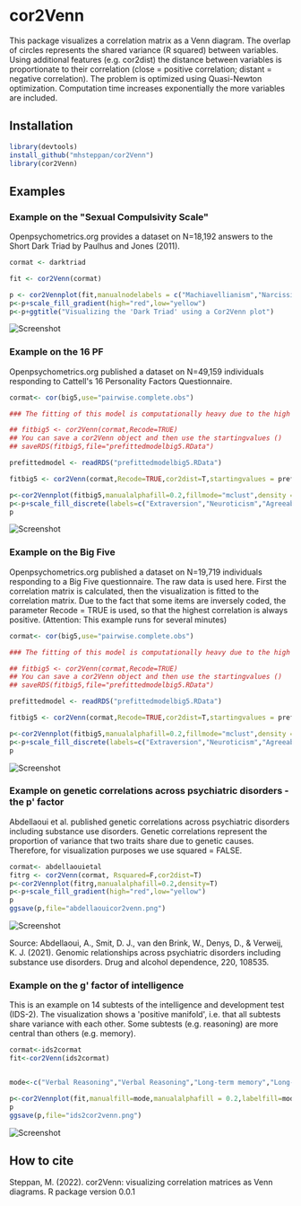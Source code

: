 # cor2Venn

This package visualizes a correlation matrix as a Venn diagram. The overlap of circles represents the shared variance (R squared) between variables. Using additional features (e.g. cor2dist) the distance between variables is proportionate to their correlation (close = positive correlation; distant = negative correlation). The problem is optimized using Quasi-Newton optimization. Computation time increases exponentially the more variables are included. 

## Installation

```R 
library(devtools)
install_github("mhsteppan/cor2Venn")
library(cor2Venn)
```



## Examples


### Example on the "Sexual Compulsivity Scale"

Openpsychometrics.org provides a dataset on N=18,192 answers to the Short Dark Triad by Paulhus and Jones (2011). 

```R 
cormat <- darktriad

fit <- cor2Venn(cormat)

p <- cor2Vennplot(fit,manualnodelabels = c("Machiavellianism","Narcissism","Psychopathy"),fillmode="Eigen",density=F,avoidoverlap = F,shownetwork = T)
p<-p+scale_fill_gradient(high="red",low="yellow")
p<-p+ggtitle("Visualizing the 'Dark Triad' using a Cor2Venn plot")

```


![Screenshot](darktriad.png)





### Example on the 16 PF

Openpsychometrics.org published a dataset on N=49,159 individuals responding to Cattell's 16 Personality Factors Questionnaire. 

```R 
cormat<- cor(big5,use="pairwise.complete.obs")

### The fitting of this model is computationally heavy due to the high number of variables. Therefore, a prefitted model is available which can be used as starting values

## fitbig5 <- cor2Venn(cormat,Recode=TRUE)
## You can save a cor2Venn object and then use the startingvalues ()
## saveRDS(fitbig5,file="prefittedmodelbig5.RData")

prefittedmodel <- readRDS("prefittedmodelbig5.RData")

fitbig5 <- cor2Venn(cormat,Recode=TRUE,cor2dist=T,startingvalues = prefittedmodel)

p<-cor2Vennplot(fitbig5,manualalphafill=0.2,fillmode="mclust",density = T)
p<-p+scale_fill_discrete(labels=c("Extraversion","Neuroticism","Agreeableness","Conscientiousness","Openness"))
p

```
![Screenshot](16pf.png)





### Example on the Big Five

Openpsychometrics.org published a dataset on N=19,719 individuals responding to a Big Five questionnaire. The raw data is used here. First the correlation matrix is calculated, then the visualization is fitted to the correlation matrix. Due to the fact that some items are inversely coded, the parameter Recode = TRUE is used, so that the highest correlation is always positive. (Attention: This example runs for several minutes)

```R 
cormat<- cor(big5,use="pairwise.complete.obs")

### The fitting of this model is computationally heavy due to the high number of variables. Therefore, a prefitted model is available which can be used as starting values

## fitbig5 <- cor2Venn(cormat,Recode=TRUE)
## You can save a cor2Venn object and then use the startingvalues ()
## saveRDS(fitbig5,file="prefittedmodelbig5.RData")

prefittedmodel <- readRDS("prefittedmodelbig5.RData")

fitbig5 <- cor2Venn(cormat,Recode=TRUE,cor2dist=T,startingvalues = prefittedmodel)

p<-cor2Vennplot(fitbig5,manualalphafill=0.2,fillmode="mclust",density = T)
p<-p+scale_fill_discrete(labels=c("Extraversion","Neuroticism","Agreeableness","Conscientiousness","Openness"))
p

```
![Screenshot](big5cor2venn.png)


### Example on genetic correlations across psychiatric disorders - the p' factor 

Abdellaoui et al. published genetic correlations across psychiatric disorders including substance use disorders. Genetic correlations represent the proportion of variance that two traits share due to genetic causes. Therefore, for visualization purposes we use squared = FALSE. 

```R 
cormat<- abdellaouietal
fitrg <- cor2Venn(cormat, Rsquared=F,cor2dist=T)
p<-cor2Vennplot(fitrg,manualalphafill=0.2,density=T)
p<-p+scale_fill_gradient(high="red",low="yellow")
p
ggsave(p,file="abdellaouicor2venn.png")

```

![Screenshot](abdellaouicor2venn.png)

Source: Abdellaoui, A., Smit, D. J., van den Brink, W., Denys, D., & Verweij, K. J. (2021). Genomic relationships across psychiatric disorders including substance use disorders. Drug and alcohol dependence, 220, 108535.

### Example on the g' factor of intelligence

This is an example on 14 subtests of the intelligence and development test (IDS-2). The visualization shows a 'positive manifold', i.e. that all subtests share variance with each other. Some subtests (e.g. reasoning) are more central than others (e.g. memory).  

```R 
cormat<-ids2cormat
fit<-cor2Venn(ids2cormat)


mode<-c("Verbal Reasoning","Verbal Reasoning","Long-term memory","Long-term memory","Visual short-term memory","Visual short-term memory","Auditory short-term memory","Auditory short-term memory","Processing speed","Processing speed","Visual processing","Visual processing","Abstract reasoning","Abstract reasoning")

p<-cor2Vennplot(fit,manualfill=mode,manualalphafill = 0.2,labelfill=mode)
p
ggsave(p,file="ids2cor2venn.png")

```


![Screenshot](ids2cor2venn.png)



## How to cite 

Steppan, M. (2022). cor2Venn: visualizing correlation matrices as Venn diagrams. R package version 0.0.1

